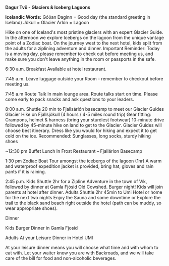 **Dagur Tvö - Glaciers & Iceberg Lagoons**

**Icelandic Words:**
Góðan Daginn = Good day (the standard greeting in Iceland)
Jökull = Glacier
Árlón = Lagoon

Hike on one of Iceland's most pristine glaciers with an expert Glacier Guide. In the afternoon we explore Icebergs on the lagoon from the unique vantage point of a Zodiac boat. On the journey west to the next hotel, kids split from the adults for a ziplining adventure and dinner.
Important Reminder: Today is a moving day, please remember to check out before meeting us, and make sure you don't leave anything in the room or passports in the safe.

6:30 a.m.
Breakfast
Available at hotel restaurant.

7:45 a.m.
Leave luggage outside your Room - remember to checkout before meeting us.

7:45 a.m
Route Talk
In main lounge area. Route talks start on time. Please come early to pack snacks and ask questions to your leaders.

8:00 a.m.
Shuttle 20 min to Fjallsárlón basecamp to meet our Glacier Guides
Glacier Hike on Fjallsjökull (4 hours / 4-5 miles round trip)
Gear fitting: Crampons, helmet & harness (bring your sturdiest footwear)
10-minute drive followed by 45-minute hike on land to get to the Glacier.
Glacier Guides will choose best itinerary.
Dress like you would for hiking and expect it to get cold on the ice.
Recommended: Sunglasses, long socks, sturdy hiking shoes

~12:30 pm
Buffet Lunch
In Frost Restaurant – Fjallárlon Basecamp

1:30 pm
Zodiac Boat Tour amongst the icebergs of the lagoon (1hr)
A warm and waterproof expedition jacket is provided, bring hat, gloves and rain pants if it is raining.

2:45 p.m.
Kids
Shuttle 2hr for a Zipline Adventure in the town of Vík, followed by dinner at Gamla Fjósid Old Cowshed. Burger night!
Kids will join parents at hotel after dinner.
Adults
Shuttle 2hr 45min to Umi Hotel or home for the next two nights
Enjoy the Sauna and some downtime
or
Explore the trail to the black sand beach right outside the hotel (path can be muddy, so wear appropriate shoes).

Dinner

Kids
Burger Dinner in Gamla Fjosid

Adults
At your Leisure Dinner in Hotel UMI

At your leisure dinner means you will choose what time and with whom to eat with. Let your waiter know you are with Backroads, and we will take care of the bill for food and non-alcoholic beverages.
